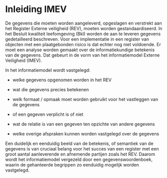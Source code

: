 Inleiding IMEV
==============

De gegevens die moeten worden aangeleverd, opgeslagen en verstrekt aan het
Register Externe veiligheid (REV), moeten worden gestandaardiseerd. In het Besluit kwaliteit leefomgeving (Bkl)
worden de aan te leveren gegevens gedetailleerd beschreven. Voor een
implementatie in een register van objecten met een plaatgebonden risico is dat echter nog niet voldoende. Er moet een analyse worden gemaakt over de informatiekundige betekenis van de gegevens. Dat
gebeurt in de vorm van het informatiemodel Externe Veiligheid (IMEV).

In het informatiemodel wordt vastgelegd:

-   welke gegevens opgenomen worden in het REV

-   wat die gegevens precies betekenen

-   welk formaat / opmaak moet worden gebruikt voor het vastleggen van de
    gegevens

-   of een gegeven verplicht is of niet

-   wat de relatie is van een gegeven ten opzichte van andere gegevens

-   welke overige afspraken kunnen worden vastgelegd over de gegevens

Een duidelijk en eenduidig beeld van de betekenis, of semantiek van de gegevens is van cruciaal belang voor het succes
van een register met een groot aantal aanleverende en afnemende partijen zoals
het REV. Daarom wordt het informatiemodel vergezeld door een
gegevenswoordenboek, waarin de gehanteerde begrippen zo eenduidig mogelijk
worden vastgelegd.
